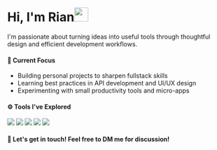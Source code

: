 <h1 class="flex">Hi, I'm Rian<img src="https://tva1.sinaimg.cn/large/e6c9d24egy1h1571l0uucg205k05egri.gif" width="32" />&nbsp;</h1>

I'm passionate about turning ideas into useful tools through thoughtful design and efficient development workflows.  

#### 🚀 Current Focus
- Building personal projects to sharpen fullstack skills  
- Learning best practices in API development and UI/UX design  
- Experimenting with small productivity tools and micro-apps  

#### ⚙️ Tools I've Explored
<p align="left">
  <img src="https://img.shields.io/badge/-React-61DAFB?style=flat&logo=react&logoColor=white" />
  <img src="https://img.shields.io/badge/-Flask-000000?style=flat&logo=flask&logoColor=white" />
  <img src="https://img.shields.io/badge/-Dart-0175C2?style=flat&logo=dart&logoColor=white" />
  <img src="https://img.shields.io/badge/-Firebase-FFCA28?style=flat&logo=firebase&logoColor=black" />
  <img src="https://img.shields.io/badge/-Vite-646CFF?style=flat&logo=vite&logoColor=white" />
</p>

#### 💬 Let's get in touch! Feel free to DM me for discussion!

